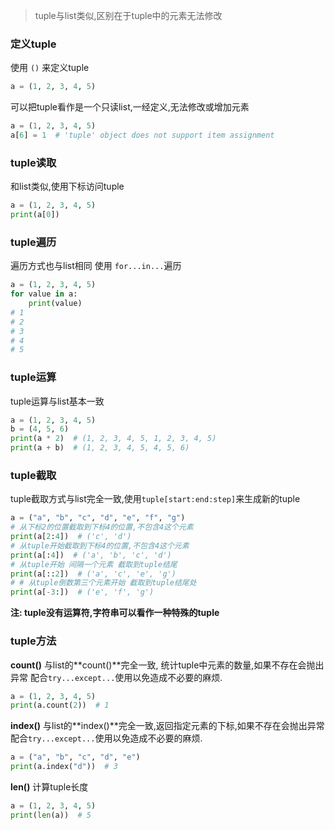 >tuple与list类似,区别在于tuple中的元素无法修改

### 定义tuple
使用 `()` 来定义tuple

```python
a = (1, 2, 3, 4, 5)
```
可以把tuple看作是一个只读list,一经定义,无法修改或增加元素
```python
a = (1, 2, 3, 4, 5)
a[6] = 1  # 'tuple' object does not support item assignment
```

### tuple读取
和list类似,使用下标访问tuple

```python
a = (1, 2, 3, 4, 5)
print(a[0])
```

### tuple遍历
遍历方式也与list相同 使用 `for...in...`遍历

```python
a = (1, 2, 3, 4, 5)
for value in a:
    print(value)
# 1
# 2
# 3
# 4
# 5
```

### tuple运算
tuple运算与list基本一致
```python
a = (1, 2, 3, 4, 5)
b = (4, 5, 6)
print(a * 2)  # (1, 2, 3, 4, 5, 1, 2, 3, 4, 5)
print(a + b)  # (1, 2, 3, 4, 5, 4, 5, 6)
```

### tuple截取
tuple截取方式与list完全一致,使用`tuple[start:end:step]`来生成新的tuple

```python
a = ("a", "b", "c", "d", "e", "f", "g")
# 从下标2的位置截取到下标4的位置,不包含4这个元素
print(a[2:4])  # ('c', 'd')
# 从tuple开始截取到下标4的位置,不包含4这个元素
print(a[:4])  # ('a', 'b', 'c', 'd')
# 从tuple开始 间隔一个元素 截取到tuple结尾
print(a[::2])  # ('a', 'c', 'e', 'g')
# # 从tuple倒数第三个元素开始 截取到tuple结尾处
print(a[-3:])  # ('e', 'f', 'g')
```
**注: tuple没有运算符,字符串可以看作一种特殊的tuple**


### tuple方法

**count()**
与list的**count()**完全一致, 统计tuple中元素的数量,如果不存在会抛出异常
配合`try...except...`使用以免造成不必要的麻烦.

```python
a = (1, 2, 3, 4, 5)
print(a.count(2))  # 1
```

**index()**
与list的**index()**完全一致,返回指定元素的下标,如果不存在会抛出异常
配合`try...except...`使用以免造成不必要的麻烦.

```python
a = ("a", "b", "c", "d", "e")
print(a.index("d"))  # 3
```

**len()**
计算tuple长度
```python
a = (1, 2, 3, 4, 5)
print(len(a))  # 5
```
